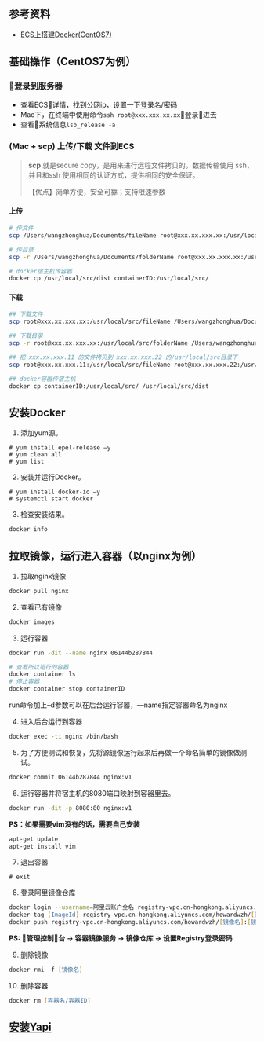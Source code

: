 ## 参考资料
- [ECS上搭建Docker(CentOS7)](https://help.aliyun.com/document_detail/51853.html)

## 基础操作（CentOS7为例）
### 登录到服务器
- 查看ECS详情，找到公网ip，设置一下登录名/密码
- Mac下，在终端中使用命令`ssh root@xxx.xxx.xx.xx`登录进去
- 查看系统信息`lsb_release -a`

### (Mac + scp) **上传/下载** 文件到ECS
> **scp** 就是secure copy，是用来进行远程文件拷贝的。数据传输使用 ssh，并且和ssh 使用相同的认证方式，提供相同的安全保证。 
> 
> 【优点】简单方便，安全可靠；支持限速参数
#### 上传
```zsh
# 传文件
scp /Users/wangzhonghua/Documents/fileName root@xxx.xx.xxx.xx:/usr/local/src/

# 传目录
scp -r /Users/wangzhonghua/Documents/folderName root@xxx.xx.xxx.xx:/usr/local/src/

# docker宿主机传容器
docker cp /usr/local/src/dist containerID:/usr/local/src/
```

#### 下载
```zsh
## 下载文件
scp root@xxx.xx.xxx.xx:/usr/local/src/fileName /Users/wangzhonghua/Documents/ 

## 下载目录
scp -r root@xxx.xx.xxx.xx:/usr/local/src/folderName /Users/wangzhonghua/Documents/ 

## 把 xxx.xx.xxx.11 的文件拷贝到 xxx.xx.xxx.22 的/usr/local/src目录下
scp root@xxx.xx.xxx.11:/usr/local/src/fileName root@xxx.xx.xxx.22:/usr/local/src/

## docker容器传宿主机
docker cp containerID:/usr/local/src/ /usr/local/src/dist 
```

## 安装Docker
1. 添加yum源。
```
# yum install epel-release –y
# yum clean all
# yum list
```

2. 安装并运行Docker。
```
# yum install docker-io –y
# systemctl start docker
```

3. 检查安装结果。
```zsh
docker info
```

## 拉取镜像，运行进入容器（以nginx为例）
1. 拉取nginx镜像
```zsh
docker pull nginx
```

2. 查看已有镜像
```zsh
docker images
```

3. 运行容器
```zsh
docker run -dit --name nginx 06144b287844

# 查看所以运行的容器
docker container ls
# 停止容器
docker container stop containerID
```
run命令加上–d参数可以在后台运行容器，—name指定容器命名为nginx

4. 进入后台运行到容器
```zsh
docker exec -ti nginx /bin/bash
```

5. 为了方便测试和恢复，先将源镜像运行起来后再做一个命名简单的镜像做测试。
```zsh
docker commit 06144b287844 nginx:v1
```

6. 运行容器并将宿主机的8080端口映射到容器里去。
```zsh
docker run -dit -p 8080:80 nginx:v1
```

**PS：如果需要vim没有的话，需要自己安装**
```zsh
apt-get update
apt-get install vim
```

7. 退出容器
```
# exit
```

8. 登录阿里镜像仓库
```zsh
docker login --username=阿里云账户全名 registry-vpc.cn-hongkong.aliyuncs.com
docker tag [ImageId] registry-vpc.cn-hongkong.aliyuncs.com/howardwzh/[镜像名]:[镜像zsh版本号]
docker push registry-vpc.cn-hongkong.aliyuncs.com/howardwzh/[镜像名]:[镜像版本号]
```
**PS: 管理控制台 -> 容器镜像服务 -> 镜像仓库 -> 设置Registry登录密码**

9. 删除镜像
```zsh
docker rmi –f [镜像名]
```

10. 删除容器
```zsh
docker rm [容器名/容器ID]
```

## [安装Yapi](./mock-data/yapi.md)
